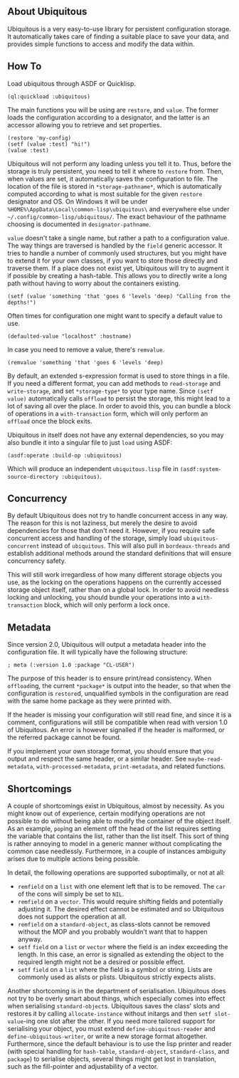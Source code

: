 ## About Ubiquitous
Ubiquitous is a very easy-to-use library for persistent configuration storage. It automatically takes care of finding a suitable place to save your data, and provides simple functions to access and modify the data within.

## How To
Load ubiquitous through ASDF or Quicklisp.

    (ql:quickload :ubiquitous)

The main functions you will be using are `restore`, and `value`. The former loads the configuration according to a designator, and the latter is an accessor allowing you to retrieve and set properties.

    (restore 'my-config)
    (setf (value :test) "hi!")
    (value :test)

Ubiquitous will not perform any loading unless you tell it to. Thus, before the storage is truly persistent, you need to tell it where to `restore` from. Then, when values are set, it automatically saves the configuration to file. The location of the file is stored in `*storage-pathname*`, which is automatically computed according to what is most suitable for the given `restore` designator and OS. On Windows it will be under `%HOME%\AppData\Local\common-lisp\ubiquitous\` and everywhere else under `~/.config/common-lisp/ubiquitous/`. The exact behaviour of the pathname choosing is documented in `designator-pathname`.

`value` doesn't take a single name, but rather a path to a configuration value. The way things are traversed is handled by the `field` generic accessor. It tries to handle a number of commonly used structures, but you might have to extend it for your own classes, if you want to store those directly and traverse them. If a place does not exist yet, Ubiquitous will try to augment it if possible by creating a hash-table. This allows you to directly write a long path without having to worry about the containers existing.

    (setf (value 'something 'that 'goes 6 'levels 'deep) "Calling from the depths!")

Often times for configuration one might want to specify a default value to use.

    (defaulted-value "localhost" :hostname)

In case you need to remove a value, there's `remvalue`.

    (remvalue 'something 'that 'goes 6 'levels 'deep)

By default, an extended s-expression format is used to store things in a file. If you need a different format, you can add methods to `read-storage` and `write-storage`, and set `*storage-type*` to your type name. Since `(setf value)` automatically calls `offload` to persist the storage, this might lead to a lot of saving all over the place. In order to avoid this, you can bundle a block of operations in a `with-transaction` form, which will only perform an `offload` once the block exits.

Ubiquitous in itself does not have any external dependencies, so you may also bundle it into a singular file to just `load` using ASDF:

    (asdf:operate :build-op :ubiquitous)

Which will produce an independent `ubiquitous.lisp` file in `(asdf:system-source-directory :ubiquitous)`.

## Concurrency
By default Ubiquitous does not try to handle concurrent access in any way. The reason for this is not laziness, but merely the desire to avoid dependencies for those that don't need it. However, if you require safe concurrent access and handling of the storage, simply load `ubiquitous-concurrent` instead of `ubiquitous`. This will also pull in `bordeaux-threads` and establish additional methods around the standard definitions that will ensure concurrency safety.

This will still work irregardless of how many different storage objects you use, as the locking on the operations happens on the currently accessed storage object itself, rather than on a global lock. In order to avoid needless locking and unlocking, you should bundle your operations into a `with-transaction` block, which will only perform a lock once.

## Metadata
Since version 2.0, Ubiquitous will output a metadata header into the configuration file. It will typically have the following structure:

```
; meta (:version 1.0 :package "CL-USER")
```

The purpose of this header is to ensure print/read consistency. When `offload`ing, the current `*package*` is output into the header, so that when the configuration is `restore`d, unqualified symbols in the configuration are read with the same home package as they were printed with.

If the header is missing your configuration will still read fine, and since it is a comment, configurations will still be compatible when read with version 1.0 of Ubiquitous. An error is however signalled if the header is malformed, or the referred package cannot be found.

If you implement your own storage format, you should ensure that you output and respect the same header, or a similar header. See `maybe-read-metadata`, `with-processed-metadata`, `print-metadata`, and related functions.

## Shortcomings
A couple of shortcomings exist in Ubiquitous, almost by necessity. As you might know out of experience, certain modifying operations are not possible to do without being able to modify the container of the object itself. As an example, `pop`ing an element off the head of the list requires setting the variable that contains the list, rather than the list itself. This sort of thing is rather annoying to model in a generic manner without complicating the common case needlessly. Furthermore, in a couple of instances ambiguity arises due to multiple actions being possible.

In detail, the following operations are supported suboptimally, or not at all:

* `remfield` on a `list` with one element left that is to be removed. The `car` of the cons will simply be set to `NIL`.
* `remfield` on a `vector`. This would require shifting fields and potentially adjusting it. The desired effect cannot be estimated and so Ubiquitous does not support the operation at all.
* `remfield` on a `standard-object`, as class-slots cannot be removed without the MOP and you probably wouldn't want that to happen anyway.
* `setf` `field` on a `list` or `vector` where the field is an index exceeding the length. In this case, an error is signalled as extending the object to the required length might not be a desired or possible effect.
* `setf` `field` on a `list` where the field is a symbol or string. Lists are commonly used as alists or plists. Ubiquitous strictly expects alists.

Another shortcoming is in the department of serialisation. Ubiquitous does not try to be overly smart about things, which especially comes into effect when serialising `standard-object`s. Ubiquitous saves the class' slots and restores it by calling `allocate-instance` without initargs and then `setf slot-value`-ing one slot after the other. If you need more tailored support for serialising your object, you must extend `define-ubiquitous-reader` and `define-ubiquitous-writer`, or write a new storage format altogether. Furthermore, since the default behaviour is to use the lisp printer and reader (with special handling for `hash-table`, `standard-object`, `standard-class`, and `package`) to serialise objects, several things might get lost in translation, such as the fill-pointer and adjustability of a vector.
